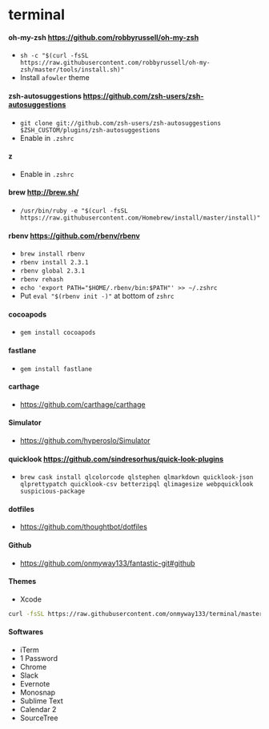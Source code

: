 # terminal

#### oh-my-zsh https://github.com/robbyrussell/oh-my-zsh

- `sh -c "$(curl -fsSL https://raw.githubusercontent.com/robbyrussell/oh-my-zsh/master/tools/install.sh)"`
- Install `afowler` theme

#### zsh-autosuggestions https://github.com/zsh-users/zsh-autosuggestions

- `git clone git://github.com/zsh-users/zsh-autosuggestions $ZSH_CUSTOM/plugins/zsh-autosuggestions`
- Enable in `.zshrc`

#### z

- Enable in `.zshrc`

#### brew http://brew.sh/

- `/usr/bin/ruby -e "$(curl -fsSL https://raw.githubusercontent.com/Homebrew/install/master/install)"`

#### rbenv https://github.com/rbenv/rbenv

- `brew install rbenv`
- `rbenv install 2.3.1`
- `rbenv global 2.3.1`
- `rbenv rehash`
- `echo 'export PATH="$HOME/.rbenv/bin:$PATH"' >> ~/.zshrc`
- Put `eval "$(rbenv init -)"` at bottom of `zshrc`

#### cocoapods

- `gem install cocoapods`

#### fastlane

- `gem install fastlane`

#### carthage

- https://github.com/carthage/carthage

#### Simulator

- https://github.com/hyperoslo/Simulator

#### quicklook https://github.com/sindresorhus/quick-look-plugins

- `brew cask install qlcolorcode qlstephen qlmarkdown quicklook-json qlprettypatch quicklook-csv betterzipql qlimagesize webpquicklook suspicious-package`

#### dotfiles

- https://github.com/thoughtbot/dotfiles

#### Github

- https://github.com/onmyway133/fantastic-git#github

#### Themes

- Xcode

```sh
curl -fsSL https://raw.githubusercontent.com/onmyway133/terminal/master/themes/Xcode/install.sh | sh
```

#### Softwares

- iTerm
- 1 Password
- Chrome
- Slack
- Evernote
- Monosnap
- Sublime Text
- Calendar 2
- SourceTree